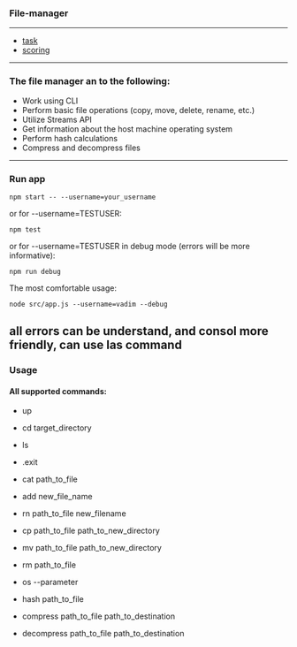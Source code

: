 ### File-manager

---
- [task](https://github.com/AlreadyBored/nodejs-assignments/blob/main/assignments/file-manager/assignment.md)
- [scoring](https://github.com/AlreadyBored/nodejs-assignments/blob/main/assignments/file-manager/score.md)
---
### The file manager an to the following:

- Work using CLI
- Perform basic file operations (copy, move, delete, rename, etc.)
- Utilize Streams API
- Get information about the host machine operating system
- Perform hash calculations
- Compress and decompress files

---

### Run app
```
npm start -- --username=your_username
```
or for --username=TESTUSER:
```
npm test
```
or for --username=TESTUSER in debug mode (errors will be more informative):
```
npm run debug
```
The most comfortable usage:
```
node src/app.js --username=vadim --debug
```
all errors can be understand, and consol more friendly, can use las command
---
### Usage
#### All supported commands:
- up
- cd target_directory
- ls
- .exit

- cat path_to_file
- add new_file_name
- rn path_to_file new_filename
- cp path_to_file path_to_new_directory
- mv path_to_file path_to_new_directory
- rm path_to_file

- os --parameter

- hash path_to_file

- compress path_to_file path_to_destination
- decompress path_to_file path_to_destination